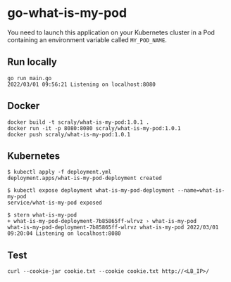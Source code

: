 # go-what-is-my-pod

You need to launch this application on your Kubernetes cluster in a Pod containing an environment variable called `MY_POD_NAME`.

## Run locally

```
go run main.go
2022/03/01 09:56:21 Listening on localhost:8080
```

## Docker

```
docker build -t scraly/what-is-my-pod:1.0.1 .
docker run -it -p 8080:8080 scraly/what-is-my-pod:1.0.1
docker push scraly/what-is-my-pod:1.0.1
```

## Kubernetes

```
$ kubectl apply -f deployment.yml
deployment.apps/what-is-my-pod-deployment created

$ kubectl expose deployment what-is-my-pod-deployment --name=what-is-my-pod
service/what-is-my-pod exposed

$ stern what-is-my-pod
+ what-is-my-pod-deployment-7b85865ff-wlrvz › what-is-my-pod
what-is-my-pod-deployment-7b85865ff-wlrvz what-is-my-pod 2022/03/01 09:20:04 Listening on localhost:8080
```

## Test

```
curl --cookie-jar cookie.txt --cookie cookie.txt http://<LB_IP>/
```